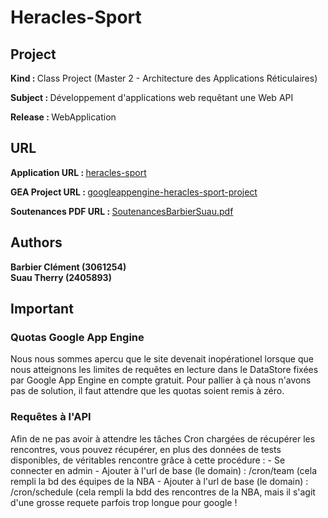 <h1>Heracles-Sport</h1>

<h2>Project</h2>

<b>Kind : </b>Class Project (Master 2 - Architecture des Applications Réticulaires)

<b>Subject : </b> Développement d'applications web requêtant une Web API 

<b>Release : </b> WebApplication

<h2>URL</h2>

<b>Application URL : </b> <a href="http://heracles-sport.appspot.com/" target="_blank">heracles-sport</a><br/>

<b>GEA Project URL : </b> <a href="https://appengine.google.com/dashboard?app_id=s~heracles-sport" target="_blank">googleappengine-heracles-sport-project</a><br/>

<b>Soutenances PDF URL : </b> <a href="https://github.com/BlackSlashProd/Heracles-Sport/blob/master/HeraclesSport/doc/soutenances_aar_barbier_suau.pdf" target="_blank">SoutenancesBarbierSuau.pdf</a><br/>
 
<h2>Authors</h2>

<b>Barbier Clément (3061254)</b><br/>
<b>Suau Therry (2405893)</b><br/>

<h2>Important</h2>
<h3>Quotas Google App Engine</h3>
Nous nous sommes apercu que le site devenait inopérationel lorsque que nous atteignons les limites de requêtes en lecture dans le DataStore fixées par Google App Engine en compte gratuit.
Pour pallier à çà nous n'avons pas de solution, il faut attendre que les quotas soient remis à zéro.

<h3>Requêtes à l'API</h3>
Afin de ne pas avoir à attendre les tâches Cron chargées de récupérer les rencontres, vous pouvez récupérer, en plus des données de tests disponibles, de véritables rencontre grâce à cette procédure :
- Se connecter en admin
- Ajouter à l'url de base (le domain) : /cron/team (cela rempli la bd des équipes de la NBA
- Ajouter à l'url de base (le domain) : /cron/schedule (cela rempli la bdd des rencontres de la NBA, mais il s'agit d'une grosse requete parfois trop longue pour google !


